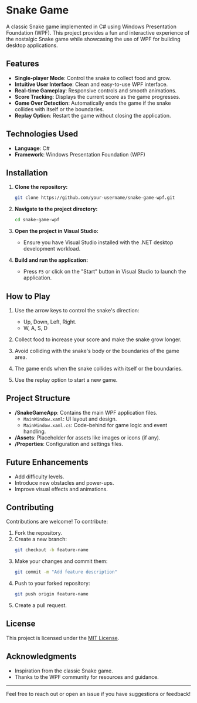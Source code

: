 # Snake Game

A classic Snake game implemented in C# using Windows Presentation Foundation (WPF). This project provides a fun and interactive experience of the nostalgic Snake game while showcasing the use of WPF for building desktop applications.

## Features

- **Single-player Mode**: Control the snake to collect food and grow.
- **Intuitive User Interface**: Clean and easy-to-use WPF interface.
- **Real-time Gameplay**: Responsive controls and smooth animations.
- **Score Tracking**: Displays the current score as the game progresses.
- **Game Over Detection**: Automatically ends the game if the snake collides with itself or the boundaries.
- **Replay Option**: Restart the game without closing the application.

## Technologies Used

- **Language**: C#
- **Framework**: Windows Presentation Foundation (WPF)

## Installation

1. **Clone the repository:**

   ```bash
   git clone https://github.com/your-username/snake-game-wpf.git
   ```

2. **Navigate to the project directory:**

   ```bash
   cd snake-game-wpf
   ```

3. **Open the project in Visual Studio:**

   - Ensure you have Visual Studio installed with the .NET desktop development workload.

4. **Build and run the application:**

   - Press `F5` or click on the "Start" button in Visual Studio to launch the application.

## How to Play

1. Use the arrow keys to control the snake's direction:

   - Up, Down, Left, Right.
   - W, A, S, D

2. Collect food to increase your score and make the snake grow longer.

3. Avoid colliding with the snake's body or the boundaries of the game area.

4. The game ends when the snake collides with itself or the boundaries.

5. Use the replay option to start a new game.

## Project Structure

- **/SnakeGameApp**: Contains the main WPF application files.
  - `MainWindow.xaml`: UI layout and design.
  - `MainWindow.xaml.cs`: Code-behind for game logic and event handling.
- **/Assets**: Placeholder for assets like images or icons (if any).
- **/Properties**: Configuration and settings files.

## Future Enhancements

- Add difficulty levels.
- Introduce new obstacles and power-ups.
- Improve visual effects and animations.

## Contributing

Contributions are welcome! To contribute:

1. Fork the repository.
2. Create a new branch:
   ```bash
   git checkout -b feature-name
   ```
3. Make your changes and commit them:
   ```bash
   git commit -m "Add feature description"
   ```
4. Push to your forked repository:
   ```bash
   git push origin feature-name
   ```
5. Create a pull request.

## License

This project is licensed under the [MIT License](LICENSE).

## Acknowledgments

- Inspiration from the classic Snake game.
- Thanks to the WPF community for resources and guidance.

---

Feel free to reach out or open an issue if you have suggestions or feedback!

